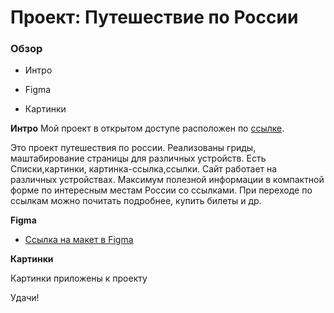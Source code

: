 # Проект: Путешествие по России

### Обзор
* Интро

* Figma
* Картинки

**Интро**
Мой проект в открытом доступе расположен по [ссылке](https://olgatabisheva.github.io/russian-travel/).  

Это проект путешествия по россии. Реализованы гриды, маштабирование страницы для различных устройств. Есть Списки,картинки, картинка-ссылка,ссылки. Сайт работает на различных устройствах.
Максимум полезной информации в компактной форме по интересным местам России со ссылками. При переходе по ссылкам можно почитать подробнее, купить билеты и др.

**Figma**

* [Ссылка на макет в Figma](https://www.figma.com/file/5S2WSbEFL6awjVWJ0NWL8Q/Sprint-3_-Russia-_-desktop-mobile?node-id=28503%3A0)

**Картинки**

Картинки приложены к проекту

Удачи!
